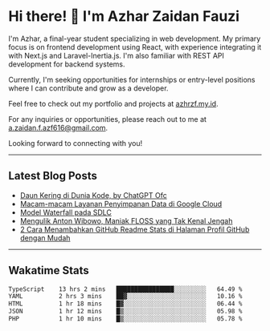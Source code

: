 # Hi there! 👋 I'm Azhar Zaidan Fauzi

I'm Azhar, a final-year student specializing in web development. My primary focus is on frontend development using React, with experience integrating it with Next.js and Laravel-Inertia.js. I'm also familiar with REST API development for backend systems.

Currently, I'm seeking opportunities for internships or entry-level positions where I can contribute and grow as a developer.

Feel free to check out my portfolio and projects at [azhrzf.my.id](https://azhrzf.my.id/).

For any inquiries or opportunities, please reach out to me at [a.zaidan.f.azf616@gmail.com](mailto:a.zaidan.f.azf616@gmail.com).

Looking forward to connecting with you!

---
## Latest Blog Posts
<!-- BLOG-POST-LIST:START -->
- [Daun Kering di Dunia Kode, by ChatGPT Ofc](https://ziakode.com/nasibmu-programmer/)
- [Macam-macam Layanan Penyimpanan Data di Google Cloud](https://ziakode.com/layanan-penyimpanan-data-di-google-cloud/)
- [Model Waterfall pada SDLC](https://ziakode.com/model-waterfall-sdlc/)
- [Mengulik Anton Wibowo, Maniak FLOSS yang Tak Kenal Jengah](https://ziakode.com/anton-wibowo/)
- [2 Cara Menambahkan GitHub Readme Stats di Halaman Profil GitHub dengan Mudah](https://ziakode.com/menambahkan-github-readme-stats/)
<!-- BLOG-POST-LIST:END -->
---
## Wakatime Stats
<!--START_SECTION:waka-->

```txt
TypeScript    13 hrs 2 mins   ████████████████░░░░░░░░░   64.49 %
YAML          2 hrs 3 mins    ██▓░░░░░░░░░░░░░░░░░░░░░░   10.16 %
HTML          1 hr 18 mins    █▓░░░░░░░░░░░░░░░░░░░░░░░   06.44 %
JSON          1 hr 12 mins    █▒░░░░░░░░░░░░░░░░░░░░░░░   05.98 %
PHP           1 hr 10 mins    █▒░░░░░░░░░░░░░░░░░░░░░░░   05.78 %
```

<!--END_SECTION:waka-->
